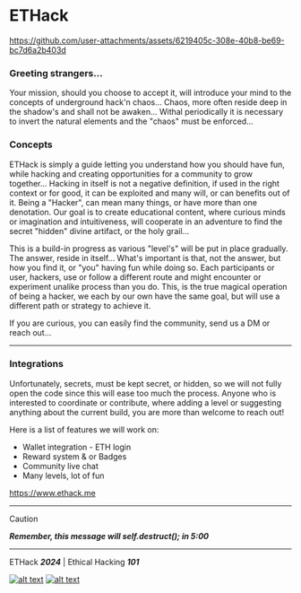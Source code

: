 # ETHack 

https://github.com/user-attachments/assets/6219405c-308e-40b8-be69-bc7d6a2b403d



### Greeting strangers... 

Your mission, should you choose to accept it, will introduce your mind to the concepts of underground hack'n chaos... Chaos, more often reside deep in the shadow's and shall not be awaken... Withal periodically it is necessary to invert the natural elements and the "chaos" must be enforced...


### Concepts

ETHack is simply a guide letting you understand how you should have fun, while hacking and creating opportunities for a community to grow together... Hacking in itself is not a negative definition, if used in the right context or for good, it can be exploited and many will, or can benefits out of it. Being a "Hacker", can mean many things, or have more than one denotation. Our goal is to create educational content, where curious minds or imagination and intuitiveness, will cooperate in an adventure to find the secret "hidden" divine artifact, or the holy grail...

This is a build-in progress as various "level's" will be put in place gradually. The answer, reside in itself... What's important is that, not the answer, but how you find it, or "you" having fun while doing so. Each participants or user, hackers, use or follow a different route and might encounter or experiment unalike process than you do. This, is the true magical operation of being a hacker, we each by our own have the same goal, but will use a different path or strategy to achieve it. 

If you are curious, you can easily find the community, send us a DM or reach out...  

________________

### Integrations

Unfortunately, secrets, must be kept secret, or hidden, so we will not fully open the code since this will ease too much the process. Anyone who is interested to coordinate or contribute, where adding a level or suggesting anything about the current build, you are more than welcome to reach out! 

Here is a list of features we will work on:

- Wallet integration - ETH login
- Reward system & or Badges
- Community live chat
- Many levels, lot of fun

https://www.ethack.me
_________________
> [!CAUTION]
> *__Remember, this message will self.destruct(); in 5:00__*




_________________
ETHack *__2024__* | Ethical Hacking *__101__*




<!-- display the social media buttons in your README -->

[![alt text][1.1]][1]
[![alt text][2.1]][2]


<!-- links to social media icons -->
<!-- no need to change these -->

<!-- icons with padding -->

[1.1]: http://i.imgur.com/tXSoThF.png (twitter icon with padding)
[2.1]: http://i.imgur.com/0o48UoR.png (github icon with padding)

<!-- icons without padding -->

[1.2]: http://i.imgur.com/wWzX9uB.png (twitter icon without padding)
[2.2]: http://i.imgur.com/9I6NRUm.png (github icon without padding)

[1]: http://www.twitter.com/sirlupinwatson
[2]: http://www.github.com/sirlupinwatson








